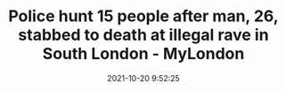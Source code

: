 ---
"title": "Police hunt 15 people after man, 26, stabbed to death at illegal rave in South London - MyLondon"
"date": "2021-10-20 9:52:25"
"feed_name": "GOOGLENEWSINDUSTRIAL"
"feed_website": "https://news.google.com/search?q=industrial%2Bincident&hl=en-US&gl=US&ceid=US:en"
"feed_rss": "https://news.google.com/rss/search?q=industrial%2Bincident&hl=en-US&gl=US&ceid=US:en"
"link": "https://www.mylondon.news/news/south-london-news/gallery/police-hunt-15-people-after-21911536"
"source": "{'href': 'https://www.mylondon.news', 'title': 'MyLondon'}"
"file": "_posts/2021-1-1-5ed2e05166e194b77f530738979796f8ac90234b.md"
"accident": "1"
"drilling": "1"
"represented_by": "0"
"dead": "1"
"injured": "0"
"arrested": "0"
"place": "south london"
"where": "unknown site"
"causes": "unknown"
"place_uri": "http://en.wikipedia.org/wiki/South_London"
---